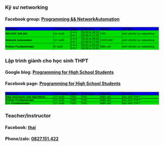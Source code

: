 ### Kỹ sư networking 
#### Facebook group: [Programming && NetworkAutomation](https://www.facebook.com/groups/programmingna2001/)
![course2](course2.png)            
### Lập trình giành cho học sinh THPT  
#### Google blog: [Programming for High School Students](https://programminghss.blogspot.com/)
#### Facebook page: [Programming for High School Students](https://www.facebook.com/programminghss/)
![course1](course1.png)       
### Teacher/instructor 
#### Facebook: [thai](https://www.facebook.com/thaiquocvo2001)                                      
#### Phone/zalo: [0827.151.422](https://www.facebook.com/thaiquocvo2001)                                         
